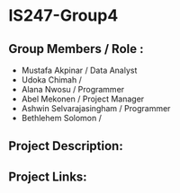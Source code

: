 # IS247-Group4   
## Group Members / Role : 
- Mustafa Akpinar / Data Analyst
- Udoka Chimah  / 
- Alana Nwosu / Programmer
- Abel Mekonen / Project Manager
- Ashwin Selvarajasingham / Programmer
- Bethlehem Solomon /
                
## Project Description:           
## Project Links: 
